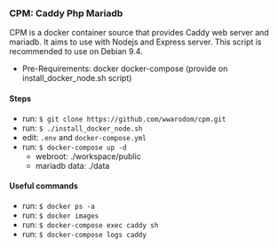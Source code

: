 ### CPM: Caddy Php Mariadb
CPM is a docker container source that provides Caddy web server and mariadb. It aims to use with Nodejs and Express server. 
This script is recommended to use on Debian 9.4.
  - Pre-Requirements: docker docker-compose (provide on install_docker_node.sh script)

 
#### Steps
  - run: `$ git clone https://github.com/wwarodom/cpm.git`
  - run: `$ ./install_docker_node.sh`
  - edit: `.env` and `docker-compose.yml`
  - run: `$ docker-compose up -d`
    - webroot: ./workspace/public
    - mariadb data: ./data

#### Useful commands
  - run: `$ docker ps -a`
  - run: `$ docker images`
  - run: `$ docker-compose exec caddy sh`
  - run: `$ docker-compose logs caddy`
